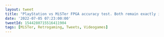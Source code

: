 ```yaml
---
layout: tweet
title: "PlayStation vs MiSTer FPGA accuracy test. Both remain exactly in sync after 5765 frames delivered. With this kind of accuracy, do I still need a real PS1?"
date: '2022-07-05 07:23:00:00'
tweetId: 1544280715516411904
tags: [MiSTer, Retrogaming, Tweets, Videogames]
---
```




